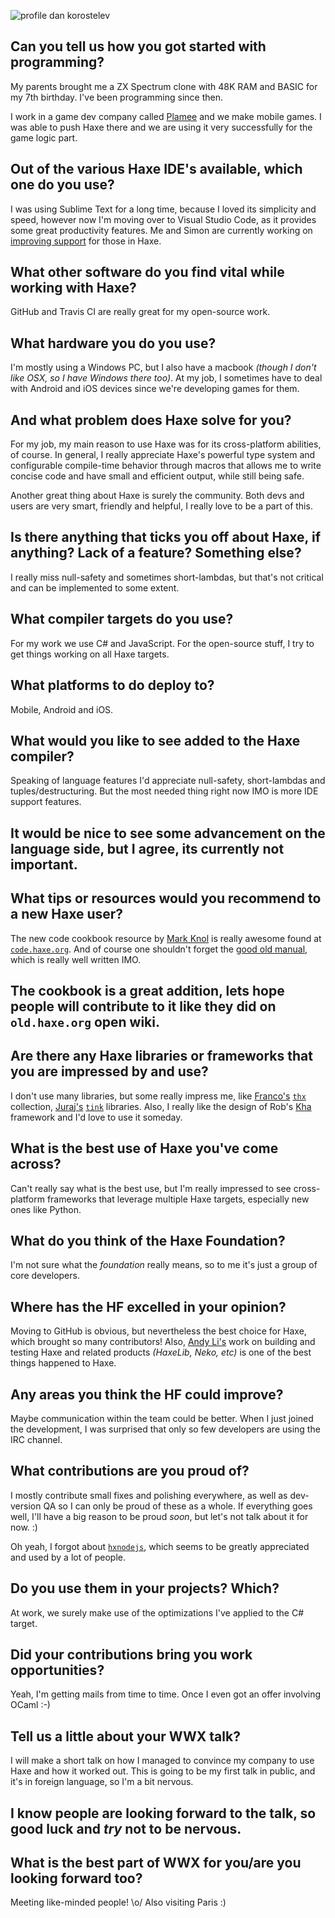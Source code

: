 [template]: ../../templates/interview.html
[author]: https://twitter.com/nadako "@nadako"
[date]: / "2016-05-26"
[modified]: / "2016-05-26"

![profile dan korostelev](/img/wwx/2016/Dan-Korostelev/profile.jpg "Dan Korostelev")

## Can you tell us how you got started with programming?

My parents brought me a ZX Spectrum clone with 48K RAM and BASIC for my 7th birthday. I've been programming since then.

I work in a game dev company called [Plamee](https://twitter.com/plameegames) and we make mobile games. I was able to push Haxe there and we are using it very successfully for the game logic part.

## Out of the various Haxe IDE's available, which one do you use?

I was using Sublime Text for a long time, because I loved its simplicity and speed, however now I'm moving over to Visual Studio Code, as it provides some great productivity features. Me and Simon are currently working on [improving support](https://github.com/vshaxe/haxe-languageserver) for those in Haxe.

## What other software do you find vital while working with Haxe?

GitHub and Travis CI are really great for my open-source work.

## What hardware you do you use?

I'm mostly using a Windows PC, but I also have a macbook _(though I don't like OSX, so I have Windows there too)_. At my job, I sometimes have to deal with Android and iOS devices since we're developing games for them.

## And what problem does Haxe solve for you?

For my job, my main reason to use Haxe was for its cross-platform abilities, of course. In general, I really appreciate Haxe's powerful type system and configurable compile-time behavior through macros that allows me to write concise code and have small and efficient output, while still being safe.

Another great thing about Haxe is surely the community. Both devs and users are very smart, friendly and helpful, I really love to be a part of this.

## Is there anything that ticks you off about Haxe, if anything? Lack of a feature? Something else?

I really miss null-safety and sometimes short-lambdas, but that's not critical and can be implemented to some extent.

## What compiler targets do you use?

For my work we use C# and JavaScript. For the open-source stuff, I try to get things working on all Haxe targets.

## What platforms to do deploy to?

Mobile, Android and iOS.

## What would you like to see added to the Haxe compiler?

Speaking of language features I'd appreciate null-safety, short-lambdas and tuples/destructuring. But the most needed thing right now IMO is more IDE support features.

## It would be nice to see some advancement on the language side, but I agree, its currently not important.

## What tips or resources would you recommend to a new Haxe user?

The new code cookbook resource by [Mark Knol](https://twitter.com/mknol) is really awesome found at [`code.haxe.org`](http://code.haxe.org/).
And of course one shouldn't forget the [good old manual](http://haxe.org/manual), which is really well written IMO.

## The cookbook is a great addition, lets hope people will contribute to it like they did on `old.haxe.org` open wiki.

## Are there any Haxe libraries or frameworks that you are impressed by and use?

I don't use many libraries, but some really impress me, like [Franco's](https://twitter.com/fponticelli) [`thx`](http://thx-lib.org/) collection, [Juraj's](https://twitter.com/back2dos) [`tink`](https://github.com/haxetink/) libraries. Also, I really like the design of Rob's [Kha](http://kha.tech/) framework and I'd love to use it someday.

## What is the best use of Haxe you've come across?

Can't really say what is the best use, but I'm really impressed to see cross-platform frameworks that leverage multiple Haxe targets, especially new ones like Python.

## What do you think of the Haxe Foundation?

I'm not sure what the *foundation* really means, so to me it's just a group of core developers.

## Where has the HF excelled in your opinion?

Moving to GitHub is obvious, but nevertheless the best choice for Haxe, which brought so many contributors! Also, [Andy Li's](https://twitter.com/andy_li) work on building and testing Haxe and related products _(HaxeLib, Neko, etc)_ is one of the best things happened to Haxe.

## Any areas you think the HF could improve?

Maybe communication within the team could be better. When I just joined the development, I was surprised that only so few developers are using the IRC channel.

## What contributions are you proud of?

I mostly contribute small fixes and polishing everywhere, as well as dev-version QA so I can only be proud of these as a whole. If everything goes well, I'll have a big reason to be proud _soon_, but let's not talk about it for now. :)

Oh yeah, I forgot about [`hxnodejs`](https://github.com/HaxeFoundation/hxnodejs), which seems to be greatly appreciated and used by a lot of people.

## Do you use them in your projects? Which?

At work, we surely make use of the optimizations I've applied to the C# target.

## Did your contributions bring you work opportunities?

Yeah, I'm getting mails from time to time. Once I even got an offer involving OCaml :-)

## Tell us a little about your WWX talk?

I will make a short talk on how I managed to convince my company to use Haxe and how it worked out. This is going to be my first talk in public, and it's in foreign language, so I'm a bit nervous.

## I know people are looking forward to the talk, so good luck and _try_ not to be nervous.

## What is the best part of WWX for you/are you looking forward too?

Meeting like-minded people! \o/ Also visiting Paris :)
